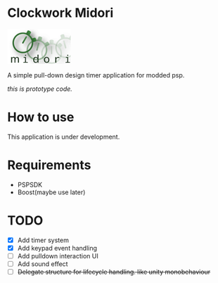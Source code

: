 # Clockwork Midori
![Icon of Clockwork Midori](https://github.com/noxowl/clockwork-midori/raw/master/resources/icon0.png)

A simple pull-down design timer application for modded psp.

*this is prototype code.*

# How to use
This application is under development.

# Requirements
* PSPSDK
* Boost(maybe use later)

# TODO
- [X] Add timer system
- [X] Add keypad event handling
- [ ] Add pulldown interaction UI
- [ ] Add sound effect
- [ ] ~~Delegate structure for lifecycle handling. like unity monobehaviour~~